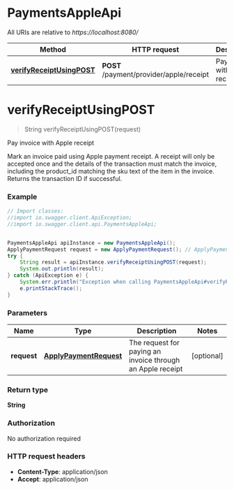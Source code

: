 # PaymentsAppleApi

All URIs are relative to *https://localhost:8080/*

Method | HTTP request | Description
------------- | ------------- | -------------
[**verifyReceiptUsingPOST**](PaymentsAppleApi.md#verifyReceiptUsingPOST) | **POST** /payment/provider/apple/receipt | Pay invoice with Apple receipt


<a name="verifyReceiptUsingPOST"></a>
# **verifyReceiptUsingPOST**
> String verifyReceiptUsingPOST(request)

Pay invoice with Apple receipt

Mark an invoice paid using Apple payment receipt. A receipt will only be accepted once and the details of the transaction must match the invoice, including the product_id matching the sku text of the item in the invoice. Returns the transaction ID if successful.

### Example
```java
// Import classes:
//import io.swagger.client.ApiException;
//import io.swagger.client.api.PaymentsAppleApi;


PaymentsAppleApi apiInstance = new PaymentsAppleApi();
ApplyPaymentRequest request = new ApplyPaymentRequest(); // ApplyPaymentRequest | The request for paying an invoice through an Apple receipt
try {
    String result = apiInstance.verifyReceiptUsingPOST(request);
    System.out.println(result);
} catch (ApiException e) {
    System.err.println("Exception when calling PaymentsAppleApi#verifyReceiptUsingPOST");
    e.printStackTrace();
}
```

### Parameters

Name | Type | Description  | Notes
------------- | ------------- | ------------- | -------------
 **request** | [**ApplyPaymentRequest**](ApplyPaymentRequest.md)| The request for paying an invoice through an Apple receipt | [optional]

### Return type

**String**

### Authorization

No authorization required

### HTTP request headers

 - **Content-Type**: application/json
 - **Accept**: application/json

